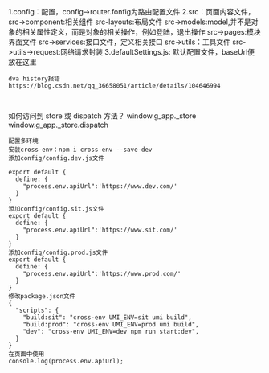 1.config：配置，config->router.fonfig为路由配置文件
2.src：页面内容文件，
src->component:相关组件
src-layouts:布局文件
src->models:model,并不是对象的相关属性定义，而是对象的相关操作，例如登陆，退出操作
src->pages:模块界面文件
src->services:接口文件，定义相关接口
src->utils：工具文件
src->utils->request:网络请求封装
3.defaultSettings.js: 默认配置文件，baseUrl便放在这里

```
dva history报错
https://blog.csdn.net/qq_36658051/article/details/104646994



```
如何访问到 store 或 dispatch 方法？
window.g_app._store
window.g_app._store.dispatch



```
配置多环境
安装cross-env：npm i cross-env --save-dev
添加config/config.dev.js文件

export default {
  define: {
    "process.env.apiUrl":'https://www.dev.com/'
  }
}
添加config/config.sit.js文件
export default {
  define: {
    "process.env.apiUrl":'https://www.sit.com/'
  }
}
添加config/config.prod.js文件
export default {
  define: {
    "process.env.apiUrl":'https://www.prod.com/'
  }
}
修改package.json文件
{
  "scripts": {
    "build:sit": "cross-env UMI_ENV=sit umi build",
    "build:prod": "cross-env UMI_ENV=prod umi build",
    "dev": "cross-env UMI_ENV=dev npm run start:dev",
  }
}
在页面中使用
console.log(process.env.apiUrl);